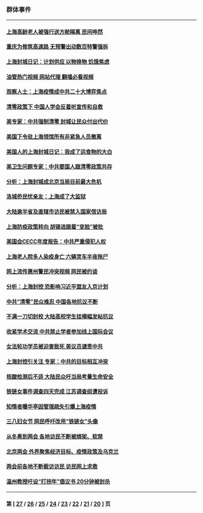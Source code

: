 ### 群体事件
---
#### [上海高龄老人被强行送方舱隔离 民间哗然](../../pages/ncid279/n13717318.md?04281245) 
#### [重庆为修筑高速路 无预警出动数百特警强拆](../../pages/ncid279/n13716893.md?04281245) 
#### [上海封城日记：计划供应 以物换物 饥饿焦虑](../../pages/ncid279/n13715646.md?04281245) 
#### [油管热门视频 网站代理 翻墙必看视频](http://209.222.30.114:81/youtube.html?04281245)
#### [观察人士：上海疫情成中共二十大博弈焦点](../../pages/ncid279/n13713349.md?04281245) 
#### [清零政策下 中国人学会反着听宣传和自救](../../pages/ncid279/n13711002.md?04281245) 
#### [美专家：中共强制清零 封城让民众付出代价](../../pages/ncid279/n13709482.md?04281245) 
#### [美国下令驻上海领馆所有非紧急人员撤离](../../pages/ncid279/n13709373.md?04281245) 
#### [美国人的上海封城日记：我成了运食物的大白](../../pages/ncid279/n13707573.md?04281245) 
#### [美卫生问题专家：中共要国人跟清零政策共存](../../pages/ncid279/n13705925.md?04281245) 
#### [分析：上海封城成北京当局目前最大危机](../../pages/ncid279/n13702771.md?04281245) 
#### [洛城侨民忧亲友：上海成了大监狱](../../pages/ncid279/n13693937.md?04281245) 
#### [大陆逾半省及直辖市访民被禁入国家信访局](../../pages/ncid279/n13689201.md?04281245) 
#### [上海防疫政策转向 胡锡进跟着“变脸”被批](../../pages/ncid279/n13688098.md?04281245) 
#### [美国会CECC年度报告：中共严重侵犯人权](../../pages/ncid279/n13687784.md?04281245) 
#### [上海老人院多人染疫身亡 六辆灵车半夜拖尸](../../pages/ncid279/n13687060.md?04281245) 
#### [网上流传惠州警民冲突视频 网民被约谈](../../pages/ncid279/n13687562.md?04281245) 
#### [分析：上海封控 恐影响习近平盟友入京计划](../../pages/ncid279/n13686881.md?04281245) 
#### [中共“清零”民众难忍 中国各地抗议不断](../../pages/ncid279/n13685186.md?04281245) 
#### [不满一刀切封校 大陆高校学生挂横幅发帖抗议](../../pages/ncid279/n13683669.md?04281245) 
#### [收紧学术交流 中共禁止学者参加线上国际会议](../../pages/ncid279/n13684255.md?04281245) 
#### [女法轮功学员被迫害致死 美议员谴责中共](../../pages/ncid279/n13682069.md?04281245) 
#### [上海封控引关注 专家：中共的目标相互冲突](../../pages/ncid279/n13679402.md?04281245) 
#### [核酸检测后不适 大陆民众吁当局考量生命安全](../../pages/ncid279/n13674223.md?04281245) 
#### [铁链女事件调查四天完成 江苏调查组遭投诉](../../pages/ncid279/n13673940.md?04281245) 
#### [知情者曝华亭因管理疏失引爆上海疫情](../../pages/ncid279/n13642418.md?04281245) 
#### [三八妇女节 网民呼吁改用“铁链女”头像](../../pages/ncid279/n13629332.md?04281245) 
#### [从冬奥到两会 各地访民不断被绑架、软禁](../../pages/ncid279/n13623432.md?04281245) 
#### [北京两会 外界聚焦经济目标、疫情政策及乌克兰](../../pages/ncid279/n13622785.md?04281245) 
#### [两会前各地不断截访访民 访民网上求救](../../pages/ncid279/n13606281.md?04281245) 
#### [温州教授吁设“打拐年”倡议书 20分钟被封杀](../../pages/ncid279/n13597784.md?04281245) 

---
#### 第 [ [27](./27.md?04281245) / [26](./26.md?04281245) / [25](./25.md?04281245) / [24](./24.md?04281245) / [23](./23.md?04281245) / [22](./22.md?04281245) / [21](./21.md?04281245) / [20](./20.md?04281245) ] 页
